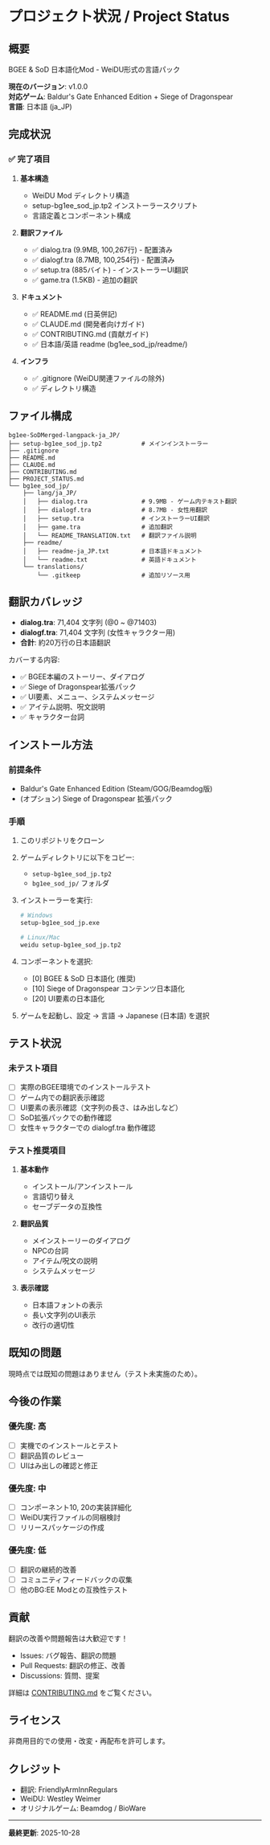 # プロジェクト状況 / Project Status

## 概要

BGEE & SoD 日本語化Mod - WeiDU形式の言語パック

**現在のバージョン**: v1.0.0  
**対応ゲーム**: Baldur's Gate Enhanced Edition + Siege of Dragonspear  
**言語**: 日本語 (ja_JP)

## 完成状況

### ✅ 完了項目

1. **基本構造**
   - WeiDU Mod ディレクトリ構造
   - setup-bg1ee_sod_jp.tp2 インストーラースクリプト
   - 言語定義とコンポーネント構成

2. **翻訳ファイル**
   - ✅ dialog.tra (9.9MB, 100,267行) - 配置済み
   - ✅ dialogf.tra (8.7MB, 100,254行) - 配置済み
   - ✅ setup.tra (885バイト) - インストーラーUI翻訳
   - ✅ game.tra (1.5KB) - 追加の翻訳

3. **ドキュメント**
   - ✅ README.md (日英併記)
   - ✅ CLAUDE.md (開発者向けガイド)
   - ✅ CONTRIBUTING.md (貢献ガイド)
   - ✅ 日本語/英語 readme (bg1ee_sod_jp/readme/)

4. **インフラ**
   - ✅ .gitignore (WeiDU関連ファイルの除外)
   - ✅ ディレクトリ構造

## ファイル構成

```
bg1ee-SoDMerged-langpack-ja_JP/
├── setup-bg1ee_sod_jp.tp2           # メインインストーラー
├── .gitignore
├── README.md
├── CLAUDE.md
├── CONTRIBUTING.md
├── PROJECT_STATUS.md
└── bg1ee_sod_jp/
    ├── lang/ja_JP/
    │   ├── dialog.tra               # 9.9MB - ゲーム内テキスト翻訳
    │   ├── dialogf.tra              # 8.7MB - 女性用翻訳
    │   ├── setup.tra                # インストーラーUI翻訳
    │   ├── game.tra                 # 追加翻訳
    │   └── README_TRANSLATION.txt   # 翻訳ファイル説明
    ├── readme/
    │   ├── readme-ja_JP.txt         # 日本語ドキュメント
    │   └── readme.txt               # 英語ドキュメント
    └── translations/
        └── .gitkeep                 # 追加リソース用
```

## 翻訳カバレッジ

- **dialog.tra**: 71,404 文字列 (@0 ~ @71403)
- **dialogf.tra**: 71,404 文字列 (女性キャラクター用)
- **合計**: 約20万行の日本語翻訳

カバーする内容:
- ✅ BGEE本編のストーリー、ダイアログ
- ✅ Siege of Dragonspear拡張パック
- ✅ UI要素、メニュー、システムメッセージ
- ✅ アイテム説明、呪文説明
- ✅ キャラクター台詞

## インストール方法

### 前提条件

- Baldur's Gate Enhanced Edition (Steam/GOG/Beamdog版)
- (オプション) Siege of Dragonspear 拡張パック

### 手順

1. このリポジトリをクローン
2. ゲームディレクトリに以下をコピー:
   - `setup-bg1ee_sod_jp.tp2`
   - `bg1ee_sod_jp/` フォルダ

3. インストーラーを実行:
   ```bash
   # Windows
   setup-bg1ee_sod_jp.exe
   
   # Linux/Mac
   weidu setup-bg1ee_sod_jp.tp2
   ```

4. コンポーネントを選択:
   - [0] BGEE & SoD 日本語化 (推奨)
   - [10] Siege of Dragonspear コンテンツ日本語化
   - [20] UI要素の日本語化

5. ゲームを起動し、設定 → 言語 → Japanese (日本語) を選択

## テスト状況

### 未テスト項目

- [ ] 実際のBGEE環境でのインストールテスト
- [ ] ゲーム内での翻訳表示確認
- [ ] UI要素の表示確認（文字列の長さ、はみ出しなど）
- [ ] SoD拡張パックでの動作確認
- [ ] 女性キャラクターでの dialogf.tra 動作確認

### テスト推奨項目

1. **基本動作**
   - インストール/アンインストール
   - 言語切り替え
   - セーブデータの互換性

2. **翻訳品質**
   - メインストーリーのダイアログ
   - NPCの台詞
   - アイテム/呪文の説明
   - システムメッセージ

3. **表示確認**
   - 日本語フォントの表示
   - 長い文字列のUI表示
   - 改行の適切性

## 既知の問題

現時点では既知の問題はありません（テスト未実施のため）。

## 今後の作業

### 優先度: 高

- [ ] 実機でのインストールとテスト
- [ ] 翻訳品質のレビュー
- [ ] UIはみ出しの確認と修正

### 優先度: 中

- [ ] コンポーネント10, 20の実装詳細化
- [ ] WeiDU実行ファイルの同梱検討
- [ ] リリースパッケージの作成

### 優先度: 低

- [ ] 翻訳の継続的改善
- [ ] コミュニティフィードバックの収集
- [ ] 他のBG:EE Modとの互換性テスト

## 貢献

翻訳の改善や問題報告は大歓迎です！

- Issues: バグ報告、翻訳の問題
- Pull Requests: 翻訳の修正、改善
- Discussions: 質問、提案

詳細は [CONTRIBUTING.md](CONTRIBUTING.md) をご覧ください。

## ライセンス

非商用目的での使用・改変・再配布を許可します。

## クレジット

- 翻訳: FriendlyArmInnRegulars
- WeiDU: Westley Weimer
- オリジナルゲーム: Beamdog / BioWare

---

**最終更新**: 2025-10-28
